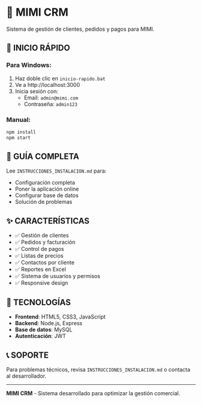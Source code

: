 # 🏢 MIMI CRM

Sistema de gestión de clientes, pedidos y pagos para MIMI.

## 🚀 INICIO RÁPIDO

### Para Windows:
1. Haz doble clic en `inicio-rapido.bat`
2. Ve a http://localhost:3000
3. Inicia sesión con:
   - Email: `admin@mimi.com`
   - Contraseña: `admin123`

### Manual:
```bash
npm install
npm start
```

## 📖 GUÍA COMPLETA

Lee `INSTRUCCIONES_INSTALACION.md` para:
- Configuración completa
- Poner la aplicación online
- Configurar base de datos
- Solución de problemas

## ✨ CARACTERÍSTICAS

- ✅ Gestión de clientes
- ✅ Pedidos y facturación
- ✅ Control de pagos
- ✅ Listas de precios
- ✅ Contactos por cliente
- ✅ Reportes en Excel
- ✅ Sistema de usuarios y permisos
- ✅ Responsive design

## 🔧 TECNOLOGÍAS

- **Frontend**: HTML5, CSS3, JavaScript
- **Backend**: Node.js, Express
- **Base de datos**: MySQL
- **Autenticación**: JWT

## 📞 SOPORTE

Para problemas técnicos, revisa `INSTRUCCIONES_INSTALACION.md` o contacta al desarrollador.

---
**MIMI CRM** - Sistema desarrollado para optimizar la gestión comercial. 